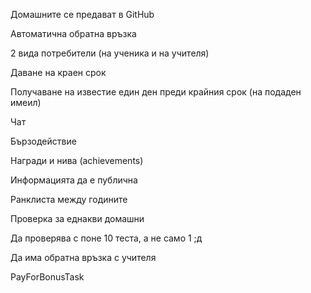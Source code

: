 Домашните се предават в GitHub

Автоматична обратна връзка

2 вида потребители (на ученика и на учителя)

Даване на краен срок

Получаване на известие един ден преди крайния срок (на подаден имеил)

Чат

Бързодействие

Награди и нива (achievements)

Информацията да е публична

Ранклиста между годините

Проверка за еднакви домашни 

Да проверява с поне 10 теста, а не само 1 ;д

Да има обратна връзка с учителя

PayForBonusTask 

